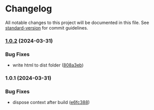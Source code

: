# Changelog

All notable changes to this project will be documented in this file. See [standard-version](https://github.com/conventional-changelog/standard-version) for commit guidelines.

### [1.0.2](https://github.com/zweifisch/instjs/compare/v1.0.1...v1.0.2) (2024-03-31)


### Bug Fixes

* write html to dist folder ([808a3eb](https://github.com/zweifisch/instjs/commit/808a3eb5b6029dc72b8c624468b4107444d68026))

### 1.0.1 (2024-03-31)


### Bug Fixes

* dispose context after build ([e6fc388](https://github.com/zweifisch/instjs/commit/e6fc388d74feaba2a4ae90064f68f8671e939b54))
